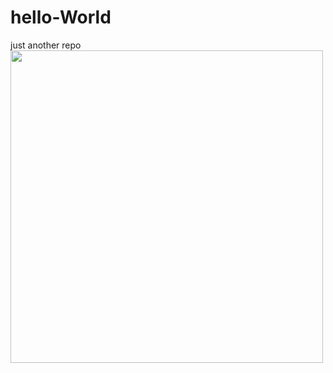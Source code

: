 # hello-World
just another repo
<br>
<img height="500" src="https://github.com/Jyotiprav/Latest-news-updae-using-API-and-tkinter-in-Python/blob/master/Picture.png">
</br>
